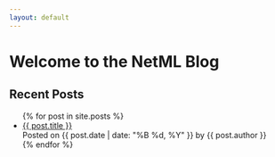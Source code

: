 ```yaml
---
layout: default
---
```


# Welcome to the NetML Blog

## Recent Posts

<ul class="post-list">
{% for post in site.posts %}
  <li>
    <a href="{{ post.url }}" class="post-link">{{ post.title }}</a>
    <div class="post-meta">Posted on {{ post.date | date: "%B %d, %Y" }} by {{ post.author }}</div>
  </li>
{% endfor %}
</ul>
